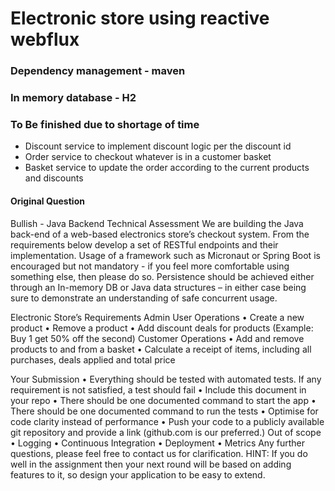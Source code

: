 # Electronic store using reactive webflux

### Dependency management - maven

### In memory database - H2

### To Be finished due to shortage of time
* Discount service to implement discount logic per the discount id
* Order service to checkout whatever is in a customer basket
* Basket service to update the order according to the current products and discounts


#### Original Question

Bullish - Java Backend Technical Assessment
We are building the Java back-end of a web-based electronics store’s checkout system. From the
requirements below develop a set of RESTful endpoints and their implementation.
Usage of a framework such as Micronaut or Spring Boot is encouraged but not mandatory - if you
feel more comfortable using something else, then please do so.
Persistence should be achieved either through an In-memory DB or Java data structures – in either
case being sure to demonstrate an understanding of safe concurrent usage.

Electronic Store’s Requirements
Admin User Operations
• Create a new product
• Remove a product
• Add discount deals for products (Example: Buy 1 get 50% off the second)
Customer Operations
• Add and remove products to and from a basket
• Calculate a receipt of items, including all purchases, deals applied and total price

Your Submission
• Everything should be tested with automated tests. If any requirement is not satisfied, a test
should fail
• Include this document in your repo
• There should be one documented command to start the app
• There should be one documented command to run the tests
• Optimise for code clarity instead of performance
• Push your code to a publicly available git repository and provide a link (github.com is our
preferred.)
Out of scope
• Logging
• Continuous Integration
• Deployment
• Metrics
Any further questions, please feel free to contact us for clarification.
HINT: If you do well in the assignment then your next round will be based on adding
features to it, so design your application to be easy to extend.




